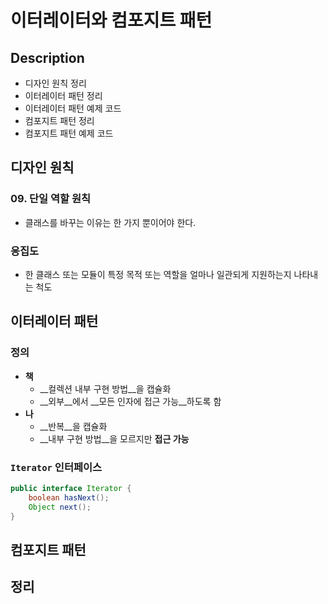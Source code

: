 # 이터레이터와 컴포지트 패턴

## Description

- 디자인 원칙 정리
- 이터레이터 패턴 정리
- 이터레이터 패턴 예제 코드
- 컴포지트 패턴 정리
- 컴포지트 패턴 예제 코드

## 디자인 원칙

### 09. 단일 역할 원칙

- 클래스를 바꾸는 이유는 한 가지 뿐이어야 한다.

### 응집도

- 한 클래스 또는 모듈이 특정 목적 또는 역할을 얼마나 일관되게 지원하는지 나타내는 척도

## 이터레이터 패턴

### 정의

- __책__
  - __컬렉션 내부 구현 방법__을 캡슐화
  - __외부__에서 __모든 인자에 접근 가능__하도록 함
- __나__
  - __반복__을 캡슐화
  - __내부 구현 방법__을 모르지만 __접근 가능__

### `Iterator` 인터페이스

```java
public interface Iterator {
	boolean hasNext();
	Object next();
}
```

## 컴포지트 패턴

## 정리

